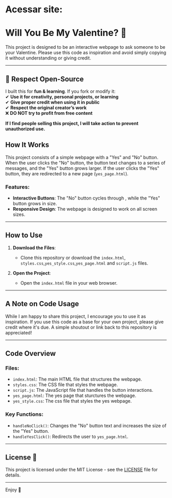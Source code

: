# Acessar site: 

# Will You Be My Valentine? 💌

This project is designed to be an interactive webpage to ask someone to be your Valentine. Please use this code as inspiration and avoid simply copying it without understanding or giving credit.

---
## **🚀 Respect Open-Source**
I built this for **fun & learning**. If you fork or modify it:  
✔ **Use it for creativity, personal projects, or learning**  
✔ **Give proper credit when using it in public**  
✔ **Respect the original creator’s work**  
❌ **DO NOT try to profit from free content**  

 **If I find people selling this project, I will take action to prevent unauthorized use.**  



## How It Works 

This project consists of a simple webpage with a "Yes" and "No" button. When the user clicks the "No" button, the button text changes to a series of  messages, and the "Yes" button grows larger. If the user clicks the "Yes" button, they are redirected to a new page (`yes_page.html`).

### Features:
- **Interactive Buttons**: The "No" button cycles through , while the "Yes" button grows in size.
- **Responsive Design**: The webpage is designed to work on all screen sizes.

---

## How to Use 

1. **Download the Files**:
   - Clone this repository or download the `index.html`, `styles.css`,`yes_style.css`,`yes_page.html` and `script.js` files.

2. **Open the Project**:
   - Open the `index.html` file in your web browser.


---

## A Note on Code Usage 

While I am happy to share this project, I encourage you to use it as inspiration.
If you use this code as a base for your own project, please give credit where it's due. A simple shoutout or link back to this repository is appreciated!


---

## Code Overview 

### Files:

- `index.html`: The main HTML file that structures the webpage.
- `styles.css`: The CSS file that styles the webpage.
- `script.js`: The JavaScript file that handles the button interactions.
- `yes_page.html`: The yes page that sturctures the webpage.
- `yes_style.css`: The css file that styles the yes webpage.



### Key Functions:

- `handleNoClick()`: Changes the "No" button text and increases the size of the "Yes" button.
- `handleYesClick()`: Redirects the user to `yes_page.html`.

---

## License 📄

This project is licensed under the MIT License - see the [LICENSE](LICENSE) file for details.

---

Enjoy 💖
